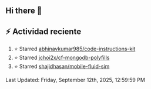 ## Hi there 👋

## :zap: Actividad reciente
<!--RECENT_ACTIVITY:start-->
1. ⭐ Starred [abhinavkumar985/code-instructions-kit](https://github.com/abhinavkumar985/code-instructions-kit)<br>
2. ⭐ Starred [jchoi2x/cf-mongodb-polyfills](https://github.com/jchoi2x/cf-mongodb-polyfills)<br>
3. ⭐ Starred [shajidhasan/mobile-fluid-sim](https://github.com/shajidhasan/mobile-fluid-sim)<br>
<!--RECENT_ACTIVITY:end-->

<!--RECENT_ACTIVITY:last_update-->
Last Updated: Friday, September 12th, 2025, 12:59:59 PM
<!--RECENT_ACTIVITY:last_update_end-->

<!--
**aldodelgado3694/aldodelgado3694** is a ✨ _special_ ✨ repository because its `README.md` (this file) appears on your GitHub profile.

Here are some ideas to get you started:

- 🔭 I’m currently working on ...
- 🌱 I’m currently learning ...
- 👯 I’m looking to collaborate on ...
- 🤔 I’m looking for help with ...
- 💬 Ask me about ...
- 📫 How to reach me: ...
- 😄 Pronouns: ...
- ⚡ Fun fact: ...
-->
